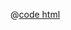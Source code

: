<DemoWrap>
  <template #header>

### 过滤器

  </template>
  <template #tip>

在配置列时设定`filter`以支持对列进行过滤。

通过配置`filterMultiple`可实现过滤时过滤选项为单选或多选，`filterOptionValue`及`filterOptionValues`分别用于实现为可过滤列在单选和多选状态下设置默认过滤状态。

  <n-alert title="注意" type="warning">

在 Protable 中，若 `sync-route` 不为 `false` 时，可配置 `syncRouteFilter` 进行同步路由。当过滤项为单选，配置`syncRouteFilter`时需将类型设置为`string`，多选时类型为`array`。

对于过滤项，可通过 `filterOptions` 或 `valueEnum` 来配置。若同时配置，`valueEnum` 的优先级高于`filterOptions`。

当 `filter` 更新的时候，`page` 会被重置为 1 。

  </n-alert>

  </template>
  <template #demo>
    <FilterDemo />
  </template>

@[code html](./FilterDemo.vue)

</DemoWrap>

